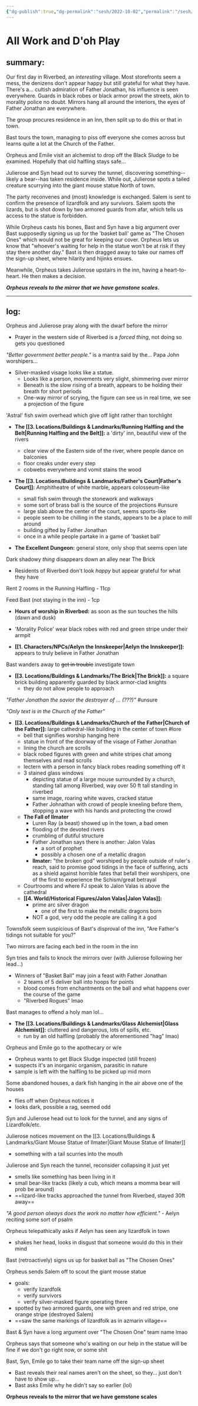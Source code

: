 ```yaml
---
{"dg-publish":true,"dg-permalink":"sesh/2022-10-02","permalink":"/sesh/2022-10-02/","dgHomeLink":true,"dgPassFrontmatter":false}
---
```


# All Work and D'oh Play
## summary:
Our first day in Riverbed, an *interesting* village. Most storefronts seem a mess, the denizens don't appear happy but still grateful for what they have. There's a... cultish admiration of Father Jonathan, his influence is seen everywhere. Guards in black robes or black armor prowl the streets, akin to morality police no doubt. Mirrors hang all around the interiors, the eyes of Father Jonathan are everywhere.

The group procures residence in an Inn, then split up to do this or that in town.

Bast tours the town, managing to piss off everyone she comes across but learns quite a lot at the Church of the Father.

Orpheus and Emile visit an alchemist to drop off the Black Sludge to be examined. Hopefully that old halfling stays safe...

Julierose and Syn head out to survey the tunnel, discovering something--likely a bear--has taken residence inside. While out, Julierose spots a tailed creature scurrying into the giant mouse statue North of town.

The party reconvenes and (most) knowledge is exchanged. Salem is sent to confirm the presence of lizardfolk and any survivors. Salem spots the lizards, but is shot down by two armored guards from afar, which tells us access to the statue is forbidden.

While Orpheus casts his bones, Bast and Syn have a big argument over Bast supposedly signing us up for the 'basket ball' game as "The Chosen Ones" which would not be great for keeping our cover. Orpheus lets us know that "whoever's waiting for help in the statue won't be at risk if they stay there another day." Bast is then dragged away to take our names off the sign-up sheet, where hilarity and hijinks ensues.

Meanwhile, Orpheus takes Julierose upstairs in the inn, having a heart-to-heart. He then makes a decision.

***Orpheus reveals to the mirror that we have gemstone scales.***

---

## log:
Orpheus and Julierose pray along with the dwarf before the mirror

- Prayer in the western side of Riverbed is a *forced thing*, not doing so gets you questioned

*"Better government better people."* is a mantra said by the... Papa John worshipers...

- Silver-masked visage looks like a statue.
	- Looks like a person, movements very slight, shimmering over mirror
	- Beneath is the slow rising of a breath, appears to be holding their breath for short periods
	- One-way mirror of scrying, the figure can see us in real time, we see a projection of the figure

'Astral' fish swim overhead which give off light rather than torchlight 

- **The [[3. Locations/Buildings & Landmarks/Running Halfling and the Belt|Running Halfling and the Belt]]:** a 'dirty' inn, beautiful view of the rivers
	- clear view of the Eastern side of the river, where people dance on balconies
	- floor creaks under every step
	- cobwebs everywhere and vomit stains the wood

- **The [[3. Locations/Buildings & Landmarks/Father's Court|Father's Court]]:** Amphitheatre of white marble, appears colosseum-like
	- small fish swim through the stonework and walkways
	- some sort of brass ball is the source of the projections #unsure 
	- large slab above the center of the court, seems sports-like
	- people seem to be chilling in the stands, appears to be a place to mill around
	- building gifted by Father Jonathan
	- once in a while people partake in a game of 'basket ball'

- **The Excellent Dungeon:** general store, only shop that seems open late

Dark shadowy *thing* disappears down an alley near The Brick

- Residents of Riverbed don't look *happy* but appear grateful for what they have

Rent 2 rooms in the Running Halfling - 11cp

Feed Bast (not staying in the inn) - 1cp

- **Hours of worship in Riverbed:** as soon as the sun touches the hills (dawn and dusk)

- 'Morality Police' wear black robes with red and green stripe under their armpit

- **[[1. Characters/NPCs/Aelyn the Innskeeper|Aelyn the Innskeeper]]:** appears to truly believe in Father Jonathan

Bast wanders away to ~~get in trouble~~ investigate town

- **[[3. Locations/Buildings & Landmarks/The Brick|The Brick]]:** a square brick building apparently guarded by black armor-clad knights
	- they do not allow people to approach

*"Father Jonathan the savior the destroyer of ... (???)"* #unsure 

*"Only text is in the Church of the Father"*

- **[[3. Locations/Buildings & Landmarks/Church of the Father|Church of the Father]]:** large cathedral-like building in the center of town #lore 
	- bell that signifies worship hanging here
	- statue in front of the doorway of the visage of Father Jonathan
	- lining the church are scrolls
	- black robed figures with green and white stripes chat among themselves and read scrolls
	- lectern with a person in fancy black robes reading something off it
	- 3 stained glass windows
		- depicting statue of a large mouse surrounded by a church, standing tall among Riverbed, way over 50 ft tall standing in riverbed
		- same image, roaring white waves, cracked statue
		- Father Johnathan with crowd of people kneeling before them, stopping a wave with his hands and protecting the crowd
	- **The Fall of Ilmater**
		- Luren Ray (a beast) showed up in the town, a bad omen
		- flooding of the devoted rivers
		- crumbling of dutiful structure
		- Father Jonathan says there is another: Jalon Valas
			- a sort of prophet
			- possibly a chosen one of a metallic dragon
		- **Ilmater:** "the broken god" worshiped by people outside of ruler's reach, said to promise good tidings in the face of suffering, acts as a shield against horrible fates that befall their worshipers, one of the first to experience the Schism/great betrayal
	- Courtrooms and where FJ speak to Jalon Valas is above the cathedral
	- **[[4. World/Historical Figures/Jalon Valas|Jalon Valas]]:**
		- prime arc silver dragon
			- one of the first to make the metallic dragons born
		- NOT a god, very odd the people are calling it a god

Townsfolk seem suspicious of Bast's disproval of the inn, "Are Father's tidings not suitable for you?"

Two mirrors are facing each bed in the room in the inn

Syn tries and fails to knock the mirrors over (with Julierose following her lead...)

- Winners of "Basket Ball" may join a feast with Father Jonathan
	- 2 teams of 5 deliver ball into hoops for points
	- blood comes from enchantments on the ball and what happens over the course of the game
	- "Riverbed Rogues" lmao

Bast manages to offend a holy man lol...

- **The [[3. Locations/Buildings & Landmarks/Glass Alchemist|Glass Alchemist]]:** cluttered and dangerous, lots of spills, etc.
	- run by an old halfling (probably the aforementioned "hag" lmao)

Orpheus and Emile go to the apothecary or w/e
- Orpheus wants to get Black Sludge inspected (still frozen)
- suspects it's an inorganic organism, parasitic in nature
- sample is left with the halfling to be picked up mid morn

Some abandoned houses, a dark fish hanging in the air above one of the houses
- flies off when Orpheus notices it
- looks dark, possible a rag, seemed odd

Syn and Julierose head out to look for the tunnel, and any signs of Lizardfolk/etc.

Julierose notices movement on the [[3. Locations/Buildings & Landmarks/Giant Mouse Statue of Ilmater|Giant Mouse Statue of Ilmater]]
- something with a tail scurries into the mouth

Julierose and Syn reach the tunnel, reconsider collapsing it just yet
- smells like something has been living in it
- small bear-like tracks (likely a cub, which means a momma bear will prob be around)
- ==lizard-like tracks approached the tunnel from Riverbed, stayed 30ft away==

*"A good person always does the work no matter how efficient."* - Aelyn reciting some sort of psalm

Orpheus telepathically asks if Aelyn has seen any lizardfolk in town
- shakes her head, looks in disgust that someone would do this in their mind

Bast (retroactively) signs us up for basket ball as "The Chosen Ones"

Orpheus sends Salem off to scout the giant mouse statue
- goals:
	- verify lizardfolk
	- verify survivors
	- verify silver-masked figure operating there
- spotted by two armored guards, one with green and red stripe, one orange stripe (destroyed Salem)
- ==saw the same markings of lizardfolk as in azmarin village==

Bast & Syn have a long argument over "The Chosen One" team name lmao

Orpheus says that someone who's waiting on our help in the statue will be fine if we don't go right now, or some shit

Bast, Syn, Emile go to take their team name off the sign-up sheet
- Bast reveals their real names aren't on the sheet, so they... just don't have to show up...
- Bast asks Emile why he didn't say so earlier (lol)

**Orpheus reveals to the mirror that we have gemstone scales**